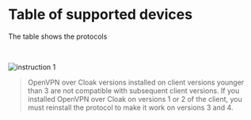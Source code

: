 # Table of supported devices

The table shows the protocols 

&nbsp;

![instruction 1](https://raw.githubusercontent.com/Aftershock669/amnezia-open-docs/master/docs/en/instructions/29_connection_access_only/img/table_09_05.png)

>OpenVPN over Cloak versions installed on client versions younger than 3 are not compatible with subsequent client versions. If you installed OpenVPN over Cloak on versions 1 or 2 of the client, you must reinstall the protocol to make it work on versions 3 and 4.


[amnezia-site-ext-link]: https://amnezia-web-nx1r.vercel.app
[about-int-link]: /about





